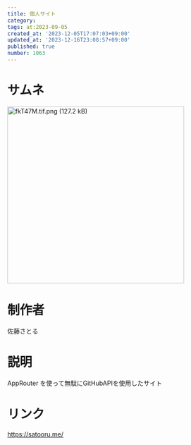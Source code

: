 ```yaml
---
title: 個人サイト
category:
tags: at:2023-09-05
created_at: '2023-12-05T17:07:03+09:00'
updated_at: '2023-12-16T23:08:57+09:00'
published: true
number: 1063
---
```


# サムネ
<img width="401" alt="fkT47M.tif.png (127.2 kB)" src="https://img.esa.io/uploads/production/attachments/19973/2023/12/16/148142/de96bbbc-9e01-48b7-afaf-6ee14197d780.png">

# 制作者
佐藤さとる

# 説明
AppRouter を使って無駄にGitHubAPIを使用したサイト

# リンク
https://satooru.me/

